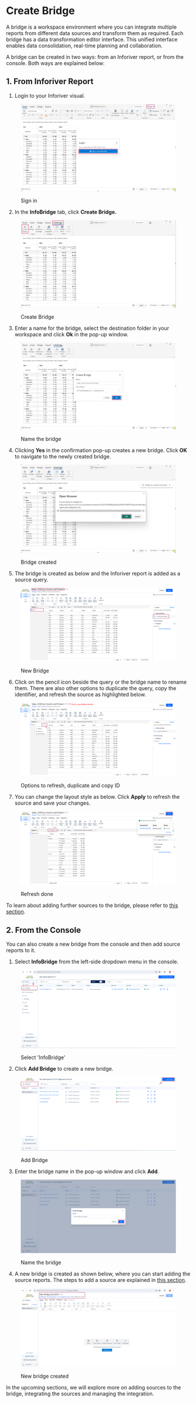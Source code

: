 # Create Bridge

A bridge is a workspace environment where you can integrate multiple reports from different data sources and transform them as required. Each bridge has a data transformation editor interface. This unified interface enables data consolidation, real-time planning and collaboration.

A bridge can be created in two ways: from an Inforiver report, or from the console. Both ways are explained below:

## 1. From Inforiver Report <a href="#id-1.-through-inforiver-console" id="id-1.-through-inforiver-console"></a>

1. Login to your Inforiver visual.

<figure><img src="../.gitbook/assets/image (730).png" alt=""><figcaption><p>Sign in</p></figcaption></figure>

2. In the **InfoBridge** tab, click **Create Bridge.**

<figure><img src="../.gitbook/assets/image (731).png" alt=""><figcaption><p>Create Bridge</p></figcaption></figure>

3. Enter a name for the bridge, select the destination folder in your workspace and click **Ok** in the pop-up window.&#x20;

<figure><img src="../.gitbook/assets/image (760).png" alt=""><figcaption><p>Name the bridge</p></figcaption></figure>

4. Clicking **Yes** in the confirmation pop-up creates a new bridge. Click **OK** to navigate to the newly created bridge.

<figure><img src="../.gitbook/assets/image (6) (1).png" alt=""><figcaption><p>Bridge created</p></figcaption></figure>

5. The bridge is created as below and the Inforiver report is added as a source query.

<figure><img src="../.gitbook/assets/image (7) (1).png" alt=""><figcaption><p>New Bridge</p></figcaption></figure>

6. Click on the pencil icon beside the query or the bridge name to rename them. There are also other options to duplicate the query, copy the identifier, and refresh the source as highlighted below.

<figure><img src="../.gitbook/assets/image (8) (1).png" alt=""><figcaption><p>Options to refresh, duplicate and copy ID</p></figcaption></figure>

7. You can change the layout style as below. Click **Apply** to refresh the source and save your changes.

<figure><img src="../.gitbook/assets/image (9) (1).png" alt=""><figcaption><p>Refresh done</p></figcaption></figure>

To learn about adding further sources to the bridge, please refer to [this section](add-source-to-bridge.md).

## 2. From the Console

You can also create a new bridge from the console and then add source reports to it.

1. Select **InfoBridge** from the left-side dropdown menu in the console.

<figure><img src="../.gitbook/assets/image (791).png" alt=""><figcaption><p>Select 'InfoBridge'</p></figcaption></figure>

2. Click **Add Bridge** to create a new bridge.

<figure><img src="../.gitbook/assets/image (792).png" alt=""><figcaption><p>Add Bridge</p></figcaption></figure>

3. Enter the bridge name in the pop-up window and click **Add**.

<figure><img src="../.gitbook/assets/image (793).png" alt=""><figcaption><p>Name the bridge</p></figcaption></figure>

4. A new bridge is created as shown below, where you can start adding the source reports. The steps to add a source are explained in [this section](add-source-to-bridge.md).

<figure><img src="../.gitbook/assets/image (794).png" alt=""><figcaption><p>New bridge created</p></figcaption></figure>

In the upcoming sections, we will explore more on adding sources to the bridge, integrating the sources and managing the integration.&#x20;
